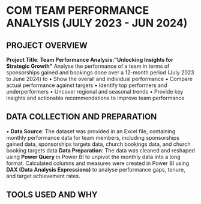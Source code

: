 # COM TEAM PERFORMANCE ANALYSIS (JULY 2023 - JUN 2024)
## PROJECT OVERVIEW
**Project Title**: **Team Performance Analysis:"Unlocking Insights for Strategic Growth"**
 Analyse the performance of a team in terms of sponsorships gained and bookings done over a 12-month period (July 2023 to June 2024) to 
•	Show the overall and individual performance
•	Compare actual performance against targets
•	Identify top performers and underperformers
•	Uncover regional and seasonal trends
•	Provide key insights and actionable recommendations to improve team performance
## DATA COLLECTION AND PREPARATION
•	**Data Source**: The dataset was provided in an Excel file, containing monthly performance data for team members, including sponsorships gained data, sponsorships targets data, church bookings data, and church booking targets data
	**Data Preparation**:
	The data was cleaned and reshaped using **Power Query** in Power BI to unpivot the monthly data into a long format.
	Calculated columns and measures were created in Power BI using **DAX (Data Analysis Expressions)** to analyse performance gaps, tenure, and target achievement rates.
## TOOLS USED AND WHY

